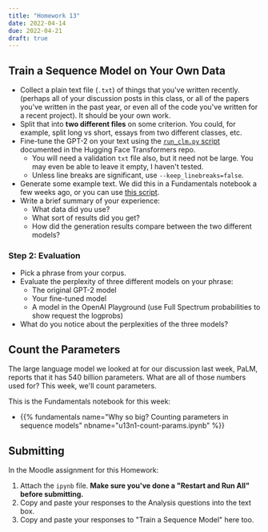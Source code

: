 ```yaml
---
title: "Homework 13"
date: 2022-04-14
due: 2022-04-21
draft: true
---
```


## Train a Sequence Model on Your Own Data

- Collect a plain text file (`.txt`) of things that you've written recently. (perhaps all of your discussion posts in this class, or all of the papers you've written in the past year, or even all of the code you've written for a recent project). It should be your own work.
- Split that into **two different files** on some criterion. You could, for example, split long vs short, essays from two different classes, etc.
- Fine-tune the GPT-2 on your text using the [`run_clm.py` script](https://github.com/huggingface/transformers/tree/main/examples/pytorch/language-modeling) documented in the Hugging Face Transformers repo.
  - You will need a validation `txt` file also, but it need not be large. You may even be able to leave it empty, I haven't tested.
  - Unless line breaks are significant, use `--keep_linebreaks=false`.
- Generate some example text. We did this in a Fundamentals notebook a few weeks ago, or you can use [this script](https://github.com/huggingface/transformers/tree/main/examples/pytorch/text-generation).
- Write a brief summary of your experience:
  - What data did you use?
  - What sort of results did you get?
  - How did the generation results compare between the two different models?

### Step 2: Evaluation

- Pick a phrase from your corpus.
- Evaluate the perplexity of three different models on your phrase:
    - The original GPT-2 model
    - Your fine-tuned model
    - A model in the OpenAI Playground (use Full Spectrum probabilities to show request the logprobs)
- What do you notice about the perplexities of the three models?

## Count the Parameters

The large language model we looked at for our discussion last week, PaLM, reports that it has 540 billion parameters. What are all of those numbers used for? This week, we'll count parameters.

This is the Fundamentals notebook for this week:

- {{% fundamentals name="Why so big? Counting parameters in sequence models" nbname="u13n1-count-params.ipynb" %}}


## Submitting

In the Moodle assignment for this Homework:

1. Attach the `ipynb` file. **Make sure you've done a "Restart and Run All" before submitting.**
2. Copy and paste your responses to the Analysis questions into the text box.
3. Copy and paste your responses to "Train a Sequence Model" here too.
